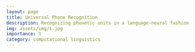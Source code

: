 ```yaml
---
layout: page
title: Universal Phone Recognition
description: Recognizing phonetic units in a language-neural fashion
img: assets/img/1.jpg
importance: 1
category: computational linguistics
---
```


